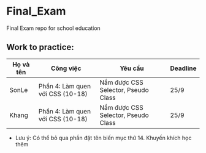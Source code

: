 # Final_Exam
Final Exam repo for school education


## Work to practice:

| Họ và tên | Công việc | Yêu cầu | Deadline |
| ------------- | ------------- | ---- | ----|
|SonLe| Phần 4: Làm quen với CSS (10-18)| Nắm được CSS Selector, Pseudo Class| 25/9 |
|Khang| Phần 4: Làm quen với CSS (10-18)| Nắm được CSS Selector, Pseudo Class| 25/9 |

* Lưu ý: Có thể bỏ qua phần đặt tên biến mục thứ 14. Khuyến khích học thêm
